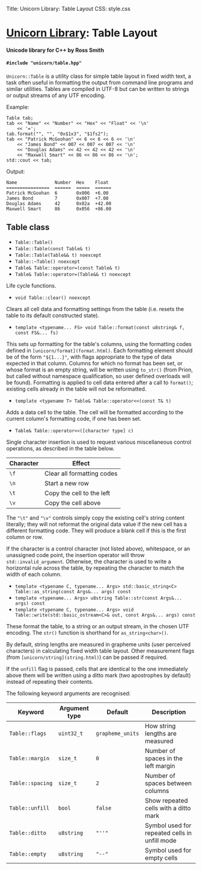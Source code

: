 Title: Unicorn Library: Table Layout
CSS: style.css

# [Unicorn Library](index.html): Table Layout #

#### Unicode library for C++ by Ross Smith ####

#### `#include "unicorn/table.hpp"` ####

`Unicorn::Table` is a utility class for simple table layout in fixed width
text, a task often useful in formatting the output from command line programs
and similar utilities. Tables are compiled in UTF-8 but can be written to
strings or output streams of any UTF encoding.

Example:

    Table tab;
    tab << "Name" << "Number" << "Hex" << "Float" << '\n'
        << '=';
    tab.format("", "", "0x$1x3", "$1fs2");
    tab << "Patrick McGoohan" << 6 << 6 << 6 << '\n'
        << "James Bond" << 007 << 007 << 007 << '\n'
        << "Douglas Adams" << 42 << 42 << 42 << '\n'
        << "Maxwell Smart" << 86 << 86 << 86 << '\n';
    std::cout << tab;

Output:

    Name              Number  Hex    Float
    ================  ======  =====  ======
    Patrick McGoohan  6       0x006  +6.00
    James Bond        7       0x007  +7.00
    Douglas Adams     42      0x02a  +42.00
    Maxwell Smart     86      0x056  +86.00

## Table class ##

* `Table::Table()`
* `Table::Table(const Table& t)`
* `Table::Table(Table&& t) noexcept`
* `Table::~Table() noexcept`
* `Table& Table::operator=(const Table& t)`
* `Table& Table::operator=(Table&& t) noexcept`

Life cycle functions.

* `void Table::clear() noexcept`

Clears all cell data and formatting settings from the table (i.e. resets the
table to its default constructed state).

* `template <typename... FS> void Table::format(const u8string& f, const FS&... fs)`

This sets up formatting for the table's columns, using the formatting codes
defined in `[unicorn/format](format.html)`. Each formatting element should be
of the form `"${1...}"`, with flags appropriate to the type of data expected
in that column. Columns for which no format has been set, or whose format is
an empty string, will be written using `to_str()` (from Prion, but called
without namespace qualification, so user defined overloads will be found).
Formatting is applied to cell data entered after a call to `format()`;
existing cells already in the table will not be reformatted.

* `template <typename T> Table& Table::operator<<(const T& t)`

Adds a data cell to the table. The cell will be formatted according to the
current column's formatting code, if one has been set.

* `Table& Table::operator<<([character type] c)`

Single character insertion is used to request various miscellaneous control operations, as
described in the table below.

Character  | Effect
---------  | ------
`\f`       | Clear all formatting codes
`\n`       | Start a new row
`\t`       | Copy the cell to the left
`\v`       | Copy the cell above

The `"\t"` and `"\v"` controls simply copy the existing cell's string content
literally; they will not reformat the original data value if the new cell has
a different formatting code. They will produce a blank cell if this is the
first column or row.

If the character is a control character (not listed above), whitespace, or an
unassigned code point, the insertion operator will throw
`std::invalid_argument`. Otherwise, the character is used to write a
horizontal rule across the table, by repeating the character to match the
width of each column.

* `template <typename C, typename... Args> std::basic_string<C> Table::as_string(const Args&... args) const`
* `template <typename... Args> u8string Table::str(const Args&... args) const`
* `template <typename C, typename... Args> void Table::write(std::basic_ostream<C>& out, const Args&... args) const`

These format the table, to a string or an output stream, in the chosen UTF
encoding. The `str()` function is shorthand for `as_string<char>()`.

By default, string lengths are measured in grapheme units (user perceived
characters) in calculating fixed width table layout. Other measurement flags
(from `[unicorn/string](string.html)`) can be passed if required.

If the `unfill` flag is passed, cells that are identical to the one
immediately above them will be written using a ditto mark (two apostrophes by
default) instead of repeating their contents.

The following keyword arguments are recognised:

Keyword           | Argument type  | Default           | Description
-------           | -------------  | -------           | -----------
`Table::flags`    | `uint32_t`     | `grapheme_units`  | How string lengths are measured
`Table::margin`   | `size_t`       | `0`               | Number of spaces in the left margin
`Table::spacing`  | `size_t`       | `2`               | Number of spaces between columns
`Table::unfill`   | `bool`         | `false`           | Show repeated cells with a ditto mark
`Table::ditto`    | `u8string`     | `"''"`            | Symbol used for repeated cells in unfill mode
`Table::empty`    | `u8string`     | `"--"`            | Symbol used for empty cells
